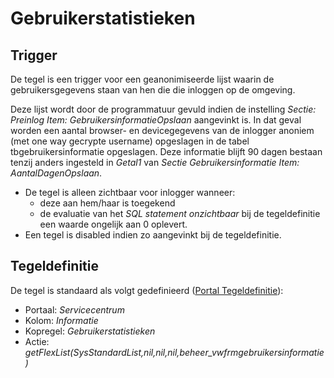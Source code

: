 # Gebruikerstatistieken

## Trigger

De tegel is een trigger voor een geanonimiseerde lijst waarin de gebruikersgegevens staan van hen die die inloggen op de omgeving.

Deze lijst wordt door de programmatuur gevuld indien de instelling *Sectie: Preinlog Item: GebruikersinformatieOpslaan* aangevinkt is. In dat geval  worden een aantal browser- en devicegegevens van de inlogger anoniem (met one way gecrypte username) opgeslagen in de tabel tbgebruikersinformatie opgeslagen. Deze informatie blijft 90 dagen bestaan tenzij anders ingesteld in *Getal1* van *Sectie Gebruikersinformatie Item: AantalDagenOpslaan*.

* De tegel is alleen zichtbaar voor inlogger wanneer:
  * deze aan hem/haar is toegekend
  * de evaluatie van het *SQL statement onzichtbaar* bij de tegeldefinitie een waarde ongelijk aan 0 oplevert.
* Een tegel is disabled indien zo aangevinkt bij de tegeldefinitie.

## Tegeldefinitie

De tegel is standaard als volgt gedefinieerd ([Portal Tegeldefinitie](/docs/instellen_inrichten/portaldefinitie/portal_tegel.md)):

* Portaal: *Servicecentrum*
* Kolom: *Informatie*
* Kopregel: *Gebruikerstatistieken*
* Actie: *getFlexList(SysStandardList,nil,nil,nil,beheer_vwfrmgebruikersinformatie)*
